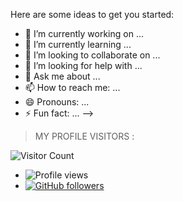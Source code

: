 Here are some ideas to get you started:

- 🔭 I’m currently working on ...
- 🌱 I’m currently learning ...
- 👯 I’m looking to collaborate on ...
- 🤔 I’m looking for help with ...
- 💬 Ask me about ...
- 📫 How to reach me: ...
- 😄 Pronouns: ...
- ⚡ Fun fact: ...
-->

> MY PROFILE VISITORS :

![Visitor Count](https://profile-counter.glitch.me/R4AT/count.svg)

- ![Profile views](https://gpvc.arturio.dev/R4AT)
- [![GitHub followers](https://img.shields.io/github/followers/R4AT.svg?style=social&label=Follow&maxAge=0090900)](https://github.com/R4AT?tab=followers)


